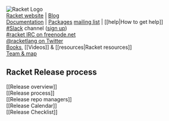 ![Racket Logo](https://racket-lang.org/logo-and-text-1-2.png)  
[Racket website](http://racket-lang.org)  |  [Blog](https://blog.racket-lang.org)  
[Documentation](http://docs.racket-lang.org)  |  [Packages](https://pkgs.racket-lang.org)
[mailing list](https://lists.racket-lang.org)  |  [[help|How to get help]]  
[#Slack](https://racket.slack.com/) channel ([sign up](http://racket-slack.herokuapp.com/))  
[#racket IRC on freenode.net](https://botbot.me/freenode/racket/)  
[@racketlang on Twitter](https://twitter.com/racketlang)  
[Books](https://racket-lang.org/books.html), [[Videos]] & [[resources|Racket resources]]  
[Team & map](http://www.racket-lang.org/team.html)  
## Racket Release process
[[Release overview]]  
[[Release process]]  
[[Release repo managers]]  
[[Release Calendar]]  
[[Release Checklist]]  